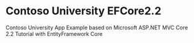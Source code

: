 # Contoso University EFCore2.2
Contoso University App Example based on
Microsoft ASP.NET MVC Core 2.2 Tutorial
with EntityFramework Core
